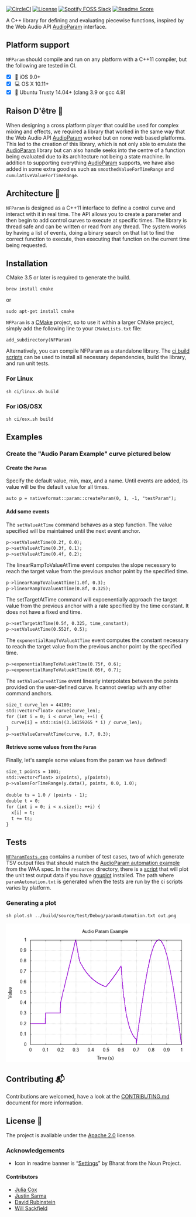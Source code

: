 [![CircleCI](https://circleci.com/gh/spotify/NFParam/tree/master.svg?style=svg)](https://circleci.com/gh/spotify/NFParam/tree/master)
[![License](https://img.shields.io/github/license/spotify/NFParam.svg)](LICENSE)
[![Spotify FOSS Slack](https://slackin.spotify.com/badge.svg)](https://slackin.spotify.com)
[![Readme Score](http://readme-score-api.herokuapp.com/score.svg?url=https://github.com/spotify/nfparam)](http://clayallsopp.github.io/readme-score?url=https://github.com/spotify/nfparam)

A C++ library for defining and evaluating piecewise functions, inspired by the Web Audio API [AudioParam](https://webaudio.github.io/web-audio-api/#AudioParam) interface.

## Platform support
`NFParam` should compile and run on any platform with a C++11 compiler, but the following are tested in CI.

- [x] 📱 iOS 9.0+
- [x] 💻 OS X 10.11+
- [x] 🐧 Ubuntu Trusty 14.04+ (clang 3.9 or gcc 4.9)

## Raison D'être :thought_balloon:
When designing a cross platform player that could be used for complex mixing and effects, we required a library that worked in the same way that the Web Audio API [AudioParam](https://webaudio.github.io/web-audio-api/#AudioParam) worked but on none web based platforms. This led to the creation of this library, which is not only able to emulate the [AudioParam](https://webaudio.github.io/web-audio-api/#AudioParam) library but can also handle seeks into the centre of a function being evaluated due to its architecture not being a state machine. In addition to supporting everything [AudioParam](https://webaudio.github.io/web-audio-api/#AudioParam) supports, we have also added in some extra goodies such as `smoothedValueForTimeRange` and `cumulativeValueForTimeRange`.

## Architecture :triangular_ruler:
`NFParam` is designed as a C++11 interface to define a control curve and interact with it in real time. The API allows you to create a parameter and then begin to add control curves to execute at specific times. The library is thread safe and can be written or read from any thread. The system works by having a list of events, doing a binary search on that list to find the correct function to execute, then executing that function on the current time being requested.

## Installation
CMake 3.5 or later is required to generate the build.
```shell
brew install cmake
```
or
```shell
sudo apt-get install cmake
```

`NFParam` is a [CMake](https://cmake.org/) project, so to use it within a larger CMake project, simply add the following line to your `CMakeLists.txt` file:
```
add_subdirectory(NFParam)
``` 
Alternatively, you can compile NFParam as a standalone library.
The [ci build scripts](./ci) can be used to install all necessary dependencies, build the library, and run unit tests.

### For Linux
```shell
sh ci/linux.sh build
```

### For iOS/OSX
```shell
sh ci/osx.sh build
```

## Examples

### Create the "Audio Param Example" curve pictured below 

#### Create the `Param`
Specify the default value, min, max, and a name.
Until events are added, its value will be the default value for all times.
```
auto p = nativeformat::param::createParam(0, 1, -1, "testParam");
```

#### Add some events
The `setValueAtTime` command behaves as a step function.
The value specified will be maintained until the next event anchor.
```
p->setValueAtTime(0.2f, 0.0);
p->setValueAtTime(0.3f, 0.1);
p->setValueAtTime(0.4f, 0.2);
```

The linearRampToValueAtTime event computes the slope necessary to 
reach the target value from the previous anchor point by the specified time.
```
p->linearRampToValueAtTime(1.0f, 0.3);
p->linearRampToValueAtTime(0.8f, 0.325);
```

The setTargetAtTime command will expoenentially approach the target value
from the previous anchor with a rate specified by the time constant.
It does not have a fixed end time.
```
p->setTargetAtTime(0.5f, 0.325, time_constant);
p->setValueAtTime(0.552f, 0.5);
```

The `exponentialRampToValueAtTime` event computes the constant necessary to
reach the target value from the previous anchor point by the specified time.
```
p->exponentialRampToValueAtTime(0.75f, 0.6);
p->exponentialRampToValueAtTime(0.05f, 0.7);
```

The `setValueCurveAtTime` event linearly interpolates between the points provided on the user-defined curve.
It cannot overlap with any other command anchors.
```
size_t curve_len = 44100;
std::vector<float> curve(curve_len);
for (int i = 0; i < curve_len; ++i) {
  curve[i] = std::sin((3.14159265 * i) / curve_len);
}
p->setValueCurveAtTime(curve, 0.7, 0.3);
```
#### Retrieve some values from the `Param`
Finally, let's sample some values from the param we have defined!
```
size_t points = 1001;
std::vector<float> x(points), y(points);
p->valuesForTimeRange(y.data(), points, 0.0, 1.0);

double ts = 1.0 / (points - 1);
double t = 0;
for (int i = 0; i < x.size(); ++i) {
  x[i] = t;
  t += ts;
}
```

## Tests
[`NFParamTests.cpp`](source/test/NFParamTests.cpp) contains a number of test cases,
two of which generate TSV output files that should match the
[AudioParam automation example](https://webaudio.github.io/web-audio-api/#example1-AudioParam)
from the WAA spec. In the `resources` directory, there is a [script](resources/plot.sh) that will plot the unit test output data
if you have [gnuplot](http://gnuplot.info/) installed. The path where `paramAutomation.txt` is generated when the tests are run by the 
ci scripts varies by platform.

### Generating a plot
```
sh plot.sh ../build/source/test/Debug/paramAutomation.txt out.png
```
![](resources/paramAutomationExpected.png?raw=true)

## Contributing :mailbox_with_mail:
Contributions are welcomed, have a look at the [CONTRIBUTING.md](CONTRIBUTING.md) document for more information.

## License :memo:
The project is available under the [Apache 2.0](http://www.apache.org/licenses/LICENSE-2.0) license.

### Acknowledgements
- Icon in readme banner is “[Settings](https://thenounproject.com/search/?q=parameter&i=1477820)” by Bharat from the Noun Project.

#### Contributors
* [Julia Cox](https://github.com/astrocox)
* [Justin Sarma](https://github.com/jsarma)
* [David Rubinstein](https://github.com/drubinstein)
* [Will Sackfield](https://github.com/8W9aG)
